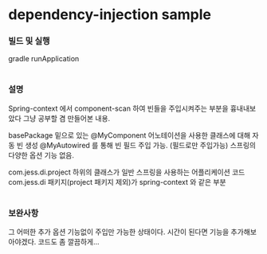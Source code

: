 <h1>dependency-injection sample</h1>

<h3>빌드 및 실행</h3>
gradle runApplication
<br/><br/>


<h3>설명</h3>
Spring-context 에서 component-scan 하여 빈들을 주입시켜주는 부분을 흉내내보았다 
그냥 공부할 겸 만들어본 내용. <br/>

basePackage 밑으로 있는 @MyComponent 어노테이션을 사용한 클래스에 대해 자동 빈 생성 
@MyAutowired 를 통해 빈 필드 주입 가능. (필드로만 주입가능)
스프링의 다양한 옵션 기능 없음.<br/>

com.jess.di.project 하위의 클래스가 일반 스프링을 사용하는 어플리케이션 코드
com.jess.di 패키지(project 패키지 제외)가 spring-context 와 같은 부분<br/><br/> 


<h3>보완사항</h3>
그 어떠한 추가 옵션 기능없이 주입만 가능한 상태이다. 
시간이 된다면 기능을 추가해보아야겠다. 코드도 좀 깔끔하게...